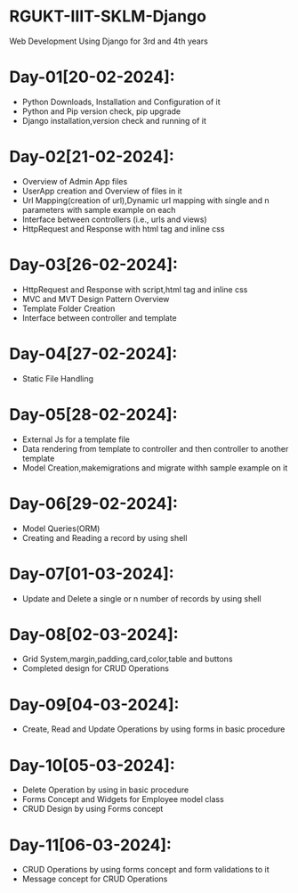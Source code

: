 # RGUKT-IIIT-SKLM-Django
Web Development Using Django for 3rd and 4th years

Day-01[20-02-2024]:
===================
  - Python Downloads, Installation and Configuration of it
  - Python and Pip version check, pip upgrade
  - Django installation,version check and running of it

Day-02[21-02-2024]:
===================
  - Overview of Admin App files
  - UserApp creation and Overview of files in it
  - Url Mapping(creation of url),Dynamic url mapping with single and n parameters with sample example on each
  - Interface between controllers (i.e., urls and views)
  - HttpRequest and Response with html tag and inline css

Day-03[26-02-2024]:
===================
  - HttpRequest and Response with script,html tag and inline css
  - MVC and MVT Design Pattern Overview
  - Template Folder Creation
  - Interface between controller and template

Day-04[27-02-2024]:
===================
  - Static File Handling

Day-05[28-02-2024]:
==================
  - External Js for a template file
  - Data rendering from template to controller and then controller to another template
  - Model Creation,makemigrations and migrate withh sample example on it

Day-06[29-02-2024]:
===================
  - Model Queries(ORM)
  - Creating and Reading a record by using shell

Day-07[01-03-2024]:
===================
  - Update and Delete a single or n number of records by using shell

Day-08[02-03-2024]:
===================
  - Grid System,margin,padding,card,color,table and buttons
  - Completed design for CRUD Operations

Day-09[04-03-2024]:
===================
  - Create, Read and Update Operations by using forms in basic procedure

Day-10[05-03-2024]:
===================
  - Delete Operation by using in basic procedure
  - Forms Concept and Widgets for Employee model class
  - CRUD Design by using Forms concept

Day-11[06-03-2024]:
===================
  - CRUD Operations by using forms concept and form validations to it
  - Message concept for CRUD Operations

